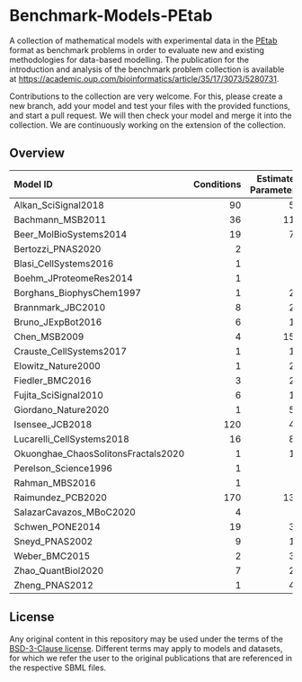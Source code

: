 # Benchmark-Models-PEtab
A collection of mathematical models with experimental data in the [PEtab](https://github.com/PEtab-dev) format as benchmark problems in order to evaluate new and existing methodologies for data-based modelling. The publication for the introduction and analysis of the benchmark problem collection is available at https://academic.oup.com/bioinformatics/article/35/17/3073/5280731.

Contributions to the collection are very welcome. For this, please create a new branch, add your model and test your files with the provided functions, and start a pull request. We will then check your model and merge it into the collection. We are continuously working on the extension of the collection.

## Overview
| Model ID                            |   Conditions |   Estimated Parameters |   Events |   Measurements |   Observables |   Species |
|:------------------------------------|-------------:|-----------------------:|---------:|---------------:|--------------:|----------:|
| Alkan_SciSignal2018                 |           90 |                     56 |        0 |           1872 |            12 |        36 |
| Bachmann_MSB2011                    |           36 |                    113 |        0 |            541 |            20 |        25 |
| Beer_MolBioSystems2014              |           19 |                     72 |        0 |          27132 |             2 |         4 |
| Bertozzi_PNAS2020                   |            2 |                      3 |        0 |            138 |             1 |         3 |
| Blasi_CellSystems2016               |            1 |                      9 |        0 |            288 |            16 |        16 |
| Boehm_JProteomeRes2014              |            1 |                      9 |        0 |             48 |             3 |         8 |
| Borghans_BiophysChem1997            |            1 |                     23 |        0 |            111 |             1 |         3 |
| Brannmark_JBC2010                   |            8 |                     22 |        0 |             43 |             3 |         9 |
| Bruno_JExpBot2016                   |            6 |                     13 |        0 |             77 |             5 |         7 |
| Chen_MSB2009                        |            4 |                    155 |        0 |            120 |             3 |       500 |
| Crauste_CellSystems2017             |            1 |                     12 |        0 |             21 |             4 |         5 |
| Elowitz_Nature2000                  |            1 |                     21 |        0 |             58 |             1 |         8 |
| Fiedler_BMC2016                     |            3 |                     22 |        0 |             72 |             2 |         6 |
| Fujita_SciSignal2010                |            6 |                     19 |        0 |            144 |             3 |         9 |
| Giordano_Nature2020                 |            1 |                     50 |        0 |            313 |             7 |        13 |
| Isensee_JCB2018                     |          120 |                     46 |        0 |            687 |             6 |        25 |
| Lucarelli_CellSystems2018           |           16 |                     84 |        0 |           1755 |            43 |        33 |
| Okuonghae_ChaosSolitonsFractals2020 |            1 |                     16 |        0 |             92 |             2 |         9 |
| Perelson_Science1996                |            1 |                      3 |        0 |             16 |             1 |         4 |
| Rahman_MBS2016                      |            1 |                      9 |        0 |             23 |             1 |         7 |
| Raimundez_PCB2020                   |          170 |                    136 |        0 |            627 |            79 |        22 |
| SalazarCavazos_MBoC2020             |            4 |                      6 |        0 |             18 |             3 |        75 |
| Schwen_PONE2014                     |           19 |                     30 |        0 |            286 |             4 |        11 |
| Sneyd_PNAS2002                      |            9 |                     15 |        0 |            135 |             1 |         6 |
| Weber_BMC2015                       |            2 |                     39 |        0 |            135 |             8 |         7 |
| Zhao_QuantBiol2020                  |            7 |                     28 |        0 |             82 |             1 |         5 |
| Zheng_PNAS2012                      |            1 |                     46 |        0 |             60 |            15 |        15 |

## License

Any original content in this repository may be used under the terms of the [BSD-3-Clause license](LICENSE).
Different terms may apply to models and datasets, for which we refer the user to the original publications
that are referenced in the respective SBML files.
